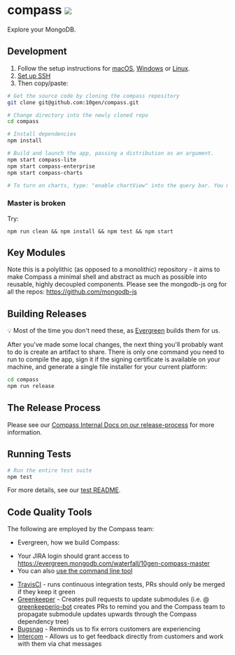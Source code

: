 # compass [![][travis_img]][travis_url]

Explore your MongoDB.

## Development

1. Follow the setup instructions for [macOS][setup-mac-os], [Windows][setup-windows] or [Linux][setup-linux].
1. [Set up SSH](https://help.github.com/articles/which-remote-url-should-i-use/#cloning-with-ssh-urls)
1. Then copy/paste:

```bash
# Get the source code by cloning the compass repository
git clone git@github.com:10gen/compass.git

# Change directory into the newly cloned repo
cd compass

# Install dependencies
npm install

# Build and launch the app, passing a distribution as an argument.
npm start compass-lite
npm start compass-enterprise
npm start compass-charts

# To turn on charts, type: "enable chartView" into the query bar. You may have to copy and paste it from elsewhere in order to not have autocomplete interfere.
```

### Master is broken

Try:

```
npm run clean && npm install && npm test && npm start
```

## Key Modules

Note this is a polylithic (as opposed to a monolithic) repository - it aims to make Compass
a minimal shell and abstract as much as possible into reusable, highly decoupled components.
Please see the mongodb-js org for all the repos: https://github.com/mongodb-js

## Building Releases

💡 Most of the time you don't need these, as [Evergreen][evergreen-compass-docs] builds them for us.

After you've made some local changes, the next thing you'll probably want to do
is create an artifact to share. There is only one command you need to run to compile the app,
sign it if the signing certificate is available on your machine, and generate a single file
installer for your current platform:

```bash
cd compass
npm run release
```

## The Release Process

Please see our [Compass Internal Docs on our release-process](https://github.com/10gen/compass-internal-docs/tree/master/release-process) for more information.

## Running Tests

```bash
# Run the entire test suite
npm test
```

For more details, see our [test README](test/README.md).

## Code Quality Tools

The following are employed by the Compass team:

* Evergreen, how we build Compass:
 - Your JIRA login should grant access to https://evergreen.mongodb.com/waterfall/10gen-compass-master
 - You can also [use the command line tool](https://github.com/evergreen-ci/evergreen/wiki/Using-the-command-line-tool)
* [TravisCI](https://travis-ci.com/10gen/compass) - runs continuous integration tests, PRs should only be merged if they keep it green
* [Greenkeeper](https://greenkeeper.io/) - Creates pull requests to update submodules (i.e. @ [greenkeeperio-bot](https://github.com/greenkeeperio-bot) creates PRs to remind you and the Compass team to propagate submodule updates upwards through the Compass dependency tree)
* [Bugsnag](https://app.bugsnag.com/mongodb/mongodb-compass/) - Reminds us to fix errors customers are experiencing
* [Intercom](https://app.intercom.io/a/apps/p57suhg7/) - Allows us to get feedback directly from customers and work with them via chat messages

[setup-mac-os]: https://github.com/mongodb-js/mongodb-js/blob/master/docs/setup.md#mac-os-setup
[setup-windows]: https://github.com/mongodb-js/mongodb-js/blob/master/docs/setup.md#windows-setup
[setup-linux]: https://github.com/mongodb-js/mongodb-js/blob/master/docs/setup.md#linux-setup
[travis_img]: https://magnum.travis-ci.com/10gen/compass.svg?token=q2zsnxCbboarF6KYRYxM&branch=master
[travis_url]: https://magnum.travis-ci.com/10gen/compass
[evergreen-compass-docs]: https://github.com/10gen/compass-internal-docs/blob/master/evergreen.md
